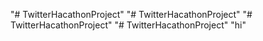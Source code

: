 "# TwitterHacathonProject" 
"# TwitterHacathonProject" 
"# TwitterHacathonProject" 
"# TwitterHacathonProject"
"hi"
